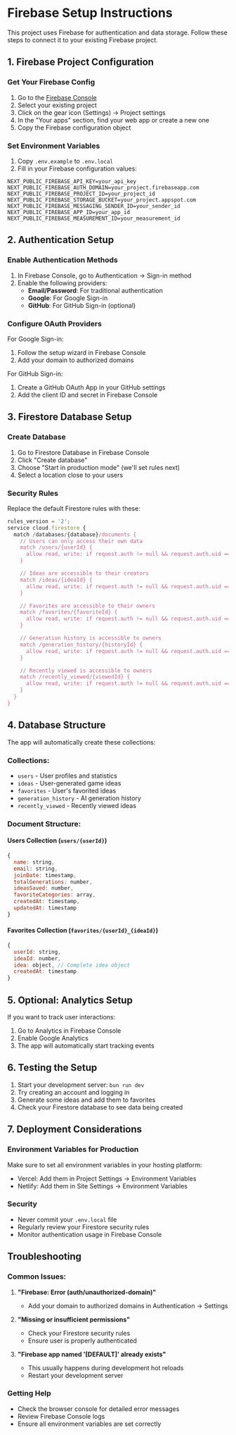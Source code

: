 # Firebase Setup Instructions

This project uses Firebase for authentication and data storage. Follow these steps to connect it to your existing Firebase project.

## 1. Firebase Project Configuration

### Get Your Firebase Config
1. Go to the [Firebase Console](https://console.firebase.google.com/)
2. Select your existing project
3. Click on the gear icon (Settings) → Project settings
4. In the "Your apps" section, find your web app or create a new one
5. Copy the Firebase configuration object

### Set Environment Variables
1. Copy `.env.example` to `.env.local`
2. Fill in your Firebase configuration values:

```env
NEXT_PUBLIC_FIREBASE_API_KEY=your_api_key
NEXT_PUBLIC_FIREBASE_AUTH_DOMAIN=your_project.firebaseapp.com
NEXT_PUBLIC_FIREBASE_PROJECT_ID=your_project_id
NEXT_PUBLIC_FIREBASE_STORAGE_BUCKET=your_project.appspot.com
NEXT_PUBLIC_FIREBASE_MESSAGING_SENDER_ID=your_sender_id
NEXT_PUBLIC_FIREBASE_APP_ID=your_app_id
NEXT_PUBLIC_FIREBASE_MEASUREMENT_ID=your_measurement_id
```

## 2. Authentication Setup

### Enable Authentication Methods
1. In Firebase Console, go to Authentication → Sign-in method
2. Enable the following providers:
   - **Email/Password**: For traditional authentication
   - **Google**: For Google Sign-in
   - **GitHub**: For GitHub Sign-in (optional)

### Configure OAuth Providers
For Google Sign-in:
1. Follow the setup wizard in Firebase Console
2. Add your domain to authorized domains

For GitHub Sign-in:
1. Create a GitHub OAuth App in your GitHub settings
2. Add the client ID and secret in Firebase Console

## 3. Firestore Database Setup

### Create Database
1. Go to Firestore Database in Firebase Console
2. Click "Create database"
3. Choose "Start in production mode" (we'll set rules next)
4. Select a location close to your users

### Security Rules
Replace the default Firestore rules with these:

```javascript
rules_version = '2';
service cloud.firestore {
  match /databases/{database}/documents {
    // Users can only access their own data
    match /users/{userId} {
      allow read, write: if request.auth != null && request.auth.uid == userId;
    }

    // Ideas are accessible to their creators
    match /ideas/{ideaId} {
      allow read, write: if request.auth != null && request.auth.uid == resource.data.userId;
    }

    // Favorites are accessible to their owners
    match /favorites/{favoriteId} {
      allow read, write: if request.auth != null && request.auth.uid == resource.data.userId;
    }

    // Generation history is accessible to owners
    match /generation_history/{historyId} {
      allow read, write: if request.auth != null && request.auth.uid == resource.data.userId;
    }

    // Recently viewed is accessible to owners
    match /recently_viewed/{viewedId} {
      allow read, write: if request.auth != null && request.auth.uid == resource.data.userId;
    }
  }
}
```

## 4. Database Structure

The app will automatically create these collections:

### Collections:
- `users` - User profiles and statistics
- `ideas` - User-generated game ideas
- `favorites` - User's favorited ideas
- `generation_history` - AI generation history
- `recently_viewed` - Recently viewed ideas

### Document Structure:

#### Users Collection (`users/{userId}`)
```javascript
{
  name: string,
  email: string,
  joinDate: timestamp,
  totalGenerations: number,
  ideasSaved: number,
  favoriteCategories: array,
  createdAt: timestamp,
  updatedAt: timestamp
}
```

#### Favorites Collection (`favorites/{userId}_{ideaId}`)
```javascript
{
  userId: string,
  ideaId: number,
  idea: object, // Complete idea object
  createdAt: timestamp
}
```

## 5. Optional: Analytics Setup

If you want to track user interactions:
1. Go to Analytics in Firebase Console
2. Enable Google Analytics
3. The app will automatically start tracking events

## 6. Testing the Setup

1. Start your development server: `bun run dev`
2. Try creating an account and logging in
3. Generate some ideas and add them to favorites
4. Check your Firestore database to see data being created

## 7. Deployment Considerations

### Environment Variables for Production
Make sure to set all environment variables in your hosting platform:
- Vercel: Add them in Project Settings → Environment Variables
- Netlify: Add them in Site Settings → Environment Variables

### Security
- Never commit your `.env.local` file
- Regularly review your Firestore security rules
- Monitor authentication usage in Firebase Console

## Troubleshooting

### Common Issues:

1. **"Firebase: Error (auth/unauthorized-domain)"**
   - Add your domain to authorized domains in Authentication → Settings

2. **"Missing or insufficient permissions"**
   - Check your Firestore security rules
   - Ensure user is properly authenticated

3. **"Firebase app named '[DEFAULT]' already exists"**
   - This usually happens during development hot reloads
   - Restart your development server

### Getting Help
- Check the browser console for detailed error messages
- Review Firebase Console logs
- Ensure all environment variables are set correctly

